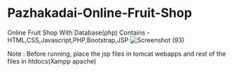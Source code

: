 # Pazhakadai-Online-Fruit-Shop
Online Fruit  Shop With Database(php)
Contains -
HTML,CSS,Javascript,PHP,Bootstrap,JSP
![Screenshot (93)](https://user-images.githubusercontent.com/69708898/147626579-36aa1211-42fe-4503-ba22-5427d21eb5fc.png)

Note :
Before running, place the jsp files in tomcat webapps and rest of the files in htdocs(Xampp apache)
